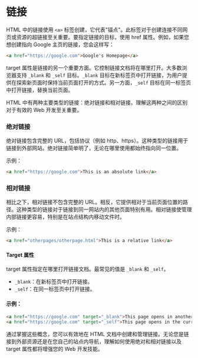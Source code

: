 # 链接

HTML 中的链接使用 `<a>` 标签创建，它代表"锚点"。此标签对于创建连接不同网页或资源的超链接至关重要。要指定链接的目标，使用 href 属性。例如，如果您想创建指向 Google 主页的链接，您会这样写：

```html
<a href="https://google.com">Google's Homepage</a>
```

target 属性是链接的另一个重要方面。它控制链接文档将在哪里打开。大多数浏览器支持 `_blank` 和 `_self` 目标。`_blank` 目标在新标签页中打开链接，为用户提供在探索新页面时保持当前页面打开的方式。另一方面，`_self` 目标在同一标签页中打开链接，替换当前页面。

HTML 中有两种主要类型的链接：绝对链接和相对链接。理解这两种之间的区别对于有效的 Web 开发至关重要。

### 绝对链接

绝对链接包含完整的 URL，包括协议（例如 http、https）。这种类型的链接用于链接到外部网站。绝对链接简单明了，无论在哪里使用都始终指向同一位置。

示例：

```html
<a href="https://google.com">This is an absolute link</a>
```

### 相对链接

相比之下，相对链接不包含完整的 URL。相反，它提供相对于当前页面位置的路径。这种类型的链接对于链接到同一网站内的其他页面特别有用。相对链接使管理内部链接更容易，特别是在站点结构内移动文件时。

示例：

```html
<a href="otherpages/otherpage.html">This is a relative link</a>
```

#### Target 属性

target 属性指定在哪里打开链接文档。最常见的值是 `_blank` 和 `_self`。

- `_blank`：在新标签页中打开链接。
- `_self`：在同一标签页中打开链接。

#### 示例：

```html
<a href="https://google.com" target="_blank">This page opens in another tab</a>
<a href="https://google.com" target="_self">This page opens in the current tab</a>
```

通过掌握这些概念，您可以有效地在 HTML 文档中创建和管理链接。无论您是链接到外部资源还是在您自己的站点内导航，理解如何使用绝对和相对链接以及 target 属性都将增强您的 Web 开发技能。

